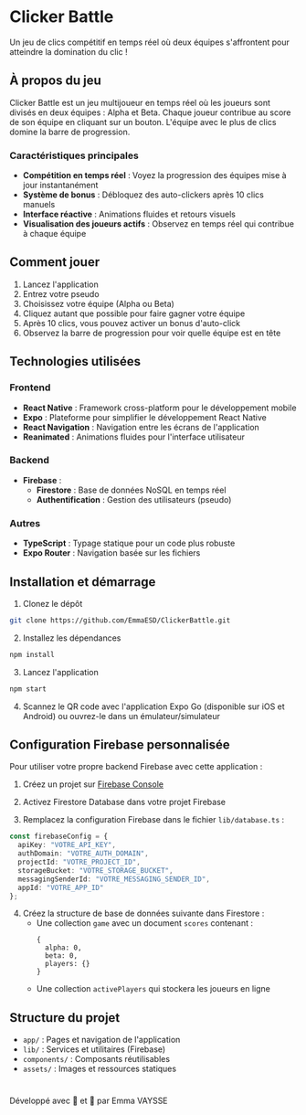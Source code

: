 # Clicker Battle

Un jeu de clics compétitif en temps réel où deux équipes s'affrontent pour atteindre la domination du clic !

## À propos du jeu

Clicker Battle est un jeu multijoueur en temps réel où les joueurs sont divisés en deux équipes : Alpha et Beta. Chaque joueur contribue au score de son équipe en cliquant sur un bouton. L'équipe avec le plus de clics domine la barre de progression.

### Caractéristiques principales

- **Compétition en temps réel** : Voyez la progression des équipes mise à jour instantanément
- **Système de bonus** : Débloquez des auto-clickers après 10 clics manuels
- **Interface réactive** : Animations fluides et retours visuels
- **Visualisation des joueurs actifs** : Observez en temps réel qui contribue à chaque équipe

## Comment jouer

1. Lancez l'application
2. Entrez votre pseudo
3. Choisissez votre équipe (Alpha ou Beta)
4. Cliquez autant que possible pour faire gagner votre équipe
5. Après 10 clics, vous pouvez activer un bonus d'auto-click
6. Observez la barre de progression pour voir quelle équipe est en tête

## Technologies utilisées

### Frontend
- **React Native** : Framework cross-platform pour le développement mobile
- **Expo** : Plateforme pour simplifier le développement React Native
- **React Navigation** : Navigation entre les écrans de l'application
- **Reanimated** : Animations fluides pour l'interface utilisateur

### Backend
- **Firebase** : 
  - **Firestore** : Base de données NoSQL en temps réel
  - **Authentification** : Gestion des utilisateurs (pseudo)

### Autres
- **TypeScript** : Typage statique pour un code plus robuste
- **Expo Router** : Navigation basée sur les fichiers

## Installation et démarrage

1. Clonez le dépôt

```bash
git clone https://github.com/EmmaESD/ClickerBattle.git
```

2. Installez les dépendances

```bash
npm install
```

3. Lancez l'application

```bash
npm start
```

4. Scannez le QR code avec l'application Expo Go (disponible sur iOS et Android)
   ou ouvrez-le dans un émulateur/simulateur

## Configuration Firebase personnalisée

Pour utiliser votre propre backend Firebase avec cette application :

1. Créez un projet sur [Firebase Console](https://console.firebase.google.com/)

2. Activez Firestore Database dans votre projet Firebase

3. Remplacez la configuration Firebase dans le fichier `lib/database.ts` :
```typescript
const firebaseConfig = {
  apiKey: "VOTRE_API_KEY",
  authDomain: "VOTRE_AUTH_DOMAIN",
  projectId: "VOTRE_PROJECT_ID",
  storageBucket: "VOTRE_STORAGE_BUCKET",
  messagingSenderId: "VOTRE_MESSAGING_SENDER_ID",
  appId: "VOTRE_APP_ID"
};
```

4. Créez la structure de base de données suivante dans Firestore :
   - Une collection `game` avec un document `scores` contenant :
     ```
     {
       alpha: 0,
       beta: 0,
       players: {}
     }
     ```
   - Une collection `activePlayers` qui stockera les joueurs en ligne

## Structure du projet

- `app/` : Pages et navigation de l'application
- `lib/` : Services et utilitaires (Firebase)
- `components/` : Composants réutilisables
- `assets/` : Images et ressources statiques

#
Développé avec 💜 et 💚 par Emma VAYSSE

